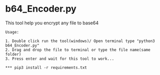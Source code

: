 # b64_Encoder.py
This tool help you encrypt any file to base64


```
Usage:

1. Double click run the tool(windows)/ Open terminal type "python3 b64_Encoder.py"
2. Drag and drop the file to terminal or type the file name(same folder)
3. Press enter and wait for this tool to work...

*** pip3 install -r requirements.txt
```
